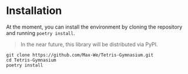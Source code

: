 # Installation

At the moment, you can install the environment by cloning the repository and running `poetry install`.

> In the near future, this library will be distributed via PyPI.

```{code-block} bash
git clone https://github.com/Max-We/Tetris-Gymnasium.git
cd Tetris-Gymnasium
poetry install
```
